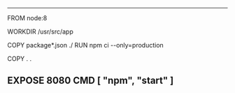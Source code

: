 ---
FROM node:8

WORKDIR /usr/src/app

COPY package*.json ./
RUN npm ci --only=production

COPY . .

EXPOSE 8080
CMD [ "npm", "start" ]
---